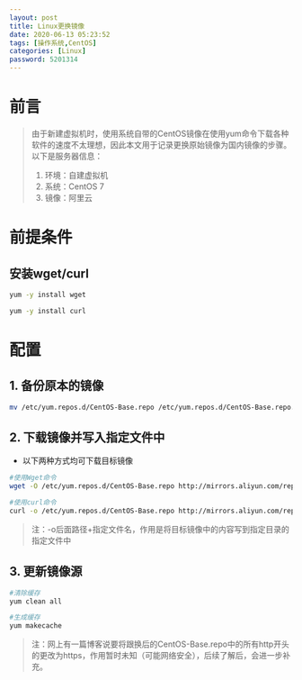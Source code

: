 ```yaml
---
layout: post
title: Linux更换镜像
date: 2020-06-13 05:23:52
tags: [操作系统,CentOS]
categories: [Linux]
password: 5201314
---
```


# 前言

>由于新建虚拟机时，使用系统自带的CentOS镜像在使用yum命令下载各种软件的速度不太理想，因此本文用于记录更换原始镜像为国内镜像的步骤。以下是服务器信息：
>1. 环境：自建虚拟机
>2. 系统：CentOS 7
>3. 镜像：阿里云

<!-- more -->

# 前提条件

## 安装wget/curl

```bash
yum -y install wget

yum -y install curl
```

# 配置

## 1. 备份原本的镜像

```bash
mv /etc/yum.repos.d/CentOS-Base.repo /etc/yum.repos.d/CentOS-Base.repo.backup
```

## 2. 下载镜像并写入指定文件中

- 以下两种方式均可下载目标镜像

```bash
#使用Wget命令
wget -O /etc/yum.repos.d/CentOS-Base.repo http://mirrors.aliyun.com/repo/Centos-7.repo

#使用curl命令
curl -o /etc/yum.repos.d/CentOS-Base.repo http://mirrors.aliyun.com/repo/Centos-7.repo
```

>注：-o后面路径+指定文件名，作用是将目标镜像中的内容写到指定目录的指定文件中


## 3. 更新镜像源

```bash
#清除缓存
yum clean all

#生成缓存
yum makecache
```

>注：网上有一篇博客说要将跟换后的CentOS-Base.repo中的所有http开头的更改为https，作用暂时未知（可能网络安全），后续了解后，会进一步补充。